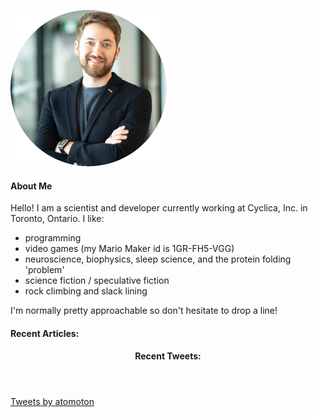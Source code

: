 ![image](images/self.png)
#### About Me
Hello! I am a scientist and developer currently working at Cyclica,
Inc. in Toronto, Ontario. I like:

* programming
* video games (my Mario Maker id is 1GR-FH5-VGG)
* neuroscience, biophysics, sleep science, and the protein folding 'problem'
* science fiction / speculative fiction
* rock climbing and slack lining

I'm normally pretty approachable so don't hesitate to drop a line!


  <h4 id="recents-widget">
      Recent Articles:
  </h4>

<section>
<div id="medium-widget"></div>
    <script src="/assets/js/widget.js"></script>
    <script>MediumWidget.Init({renderTo: '#medium-widget', params: {"resource":"https://medium.com/@atomoton","postsPerLine":1,"limit":3,"picture":"none","fields":["description","author","claps","publishAt"],"ratio":"original"}})</script>
</section>

<header>
  <h4 id="twitter-widget">
      Recent Tweets:
  </h4>
</header>
<section>
  <a class="twitter-timeline" data-height="400" data-dnt="true" data-tweet-limit="3" data-chrome="nofooter noheader noborders transparent" href="https://twitter.com/atomoton?ref_src=twsrc%5Etfw"> Tweets by atomoton </a> <script src="/assets/js/twitter.js" charset="utf-8" content-type="application/javascript"> </script>
</section>

<div class="bc-comment">
<script async src="https://comments.app/js/widget.js?2" data-comments-app-website="MjsfhxAl" data-limit="5" data-dislikes="1" data-outlined="1"></script>
</div>
